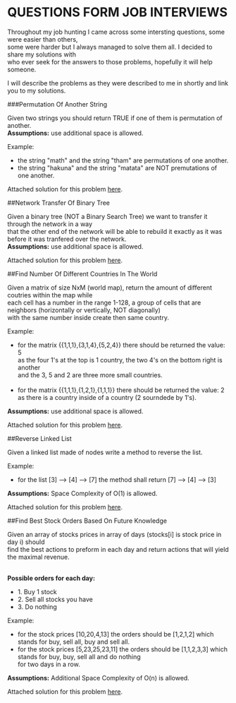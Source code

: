 # QUESTIONS FORM JOB INTERVIEWS

Throughout my job hunting I came across some intersting questions, some were easier than others,<br>some were harder but I always managed to solve them all. I decided to share my solutions with<br>who ever seek for the answers to those problems, hopefully it will help someone.

I will describe the problems as they were described to me in shortly and link you to my solutions.

###Permutation Of Another String

Given two strings you should return TRUE if one of them is permutation of another.<br>
<b>Assumptions:</b> use additional space is allowed.

Example:
<ul>
<li>the string "math" and the string "tham" are permutations of one another.</li>
<li>the string "hakuna" and the string "matata" are NOT premutations of one another.</li>
</ul>

Attached solution for this problem [here](https://github.com/omrigami/interview-questions/blob/master/isPermutationOfAnother.java "Solution").

##Network Transfer Of Binary Tree

Given a binary tree (NOT a Binary Search Tree) we want to transfer it through the network in a way<br>that the other end of the network will be able to rebuild it exactly as it was before it was tranfered over the network.<br>
<b>Assumptions:</b> use additional space is allowed.

Attached solution for this problem [here](https://github.com/omrigami/interview-questions/blob/master/NetworkTransferBinaryTree.java "Solution").

##Find Number Of Different Countries In The World

Given a matrix of size NxM (world map), return the amount of different coutries within the map while<br>
each cell has a number in the range 1-128, a group of cells that are neighbors (horizontally or vertically, NOT diagonally)<br>
with the same number inside create then same country.

Example:
<ul>
	<li>
	for the matrix {{1,1,1},{3,1,4},{5,2,4}} there should be returned the value: 5<br>
	as the four 1's at the top is 1 country, the two 4's on the bottom right is another<br>
	and the 3, 5 and 2 are three more small countries.
	</li><br><li>
	for the matrix {{1,1,1},{1,2,1},{1,1,1}} there should be returned the value: 2<br>
	as there is a country inside of a country (2 sourndede by 1's).
	</li>
</ul>

<b>Assumptions:</b> use additional space is allowed.

Attached solution for this problem [here](https://github.com/omrigami/interview-questions/blob/master/FindNumberOfCountries.java "Solution").

##Reverse Linked List

Given a linked list made of nodes write a method to reverse the list.

Example:
<ul>
	<li>
	for the list [3] --> [4] --> [7] the method shall return [7] --> [4] --> [3]
	</li>
</ul>

<b>Assumptions:</b> Space Complexity of O(1) is allowed.

Attached solution for this problem [here](https://github.com/omrigami/interview-questions/blob/master/reverseLinkedList.java "Solution").


##Find Best Stock Orders Based On Future Knowledge

Given an array of stocks prices in array of days (stocks[i] is stock price in day i) should<br>
find the best actions to preform in each day and return actions that will yield the maximal revenue.<br><br>

<b>Possible orders for each day:</b>
<ul>
	<li>1. Buy 1 stock</li>
	<li>2. Sell all stocks you have</li>
	<li>3. Do nothing</li>
</ul>

Example:
<ul>
	<li>
	for the stock prices [10,20,4,13] the orders should be [1,2,1,2] which stands for buy, sell all, buy and sell all.
	</li>
	<li>
	for the stock prices [5,23,25,23,11] the orders should be [1,1,2,3,3] which stands for buy, buy, sell all and do nothing<br>
	for two days in a row.
	</li>
</ul>

<b>Assumptions:</b> Additional Space Complexity of O(n) is allowed.

Attached solution for this problem [here](https://github.com/omrigami/interview-questions/blob/master/StocksRevenue.java "Solution").



